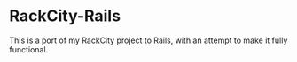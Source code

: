 # RackCity-Rails
This is a port of my RackCity project to Rails, with an attempt to make it fully functional.
